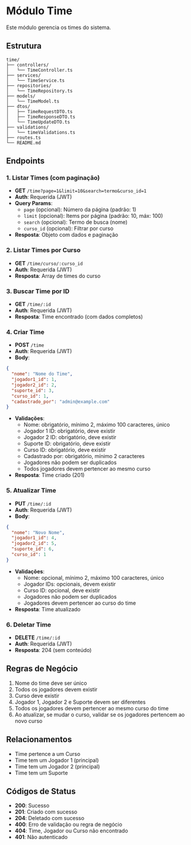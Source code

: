# Módulo Time

Este módulo gerencia os times do sistema.

## Estrutura

```
time/
├── controllers/
│   └── TimeController.ts
├── services/
│   └── TimeService.ts
├── repositories/
│   └── TimeRepository.ts
├── models/
│   └── TimeModel.ts
├── dtos/
│   ├── TimeRequestDTO.ts
│   ├── TimeResponseDTO.ts
│   └── TimeUpdateDTO.ts
├── validations/
│   └── timeValidations.ts
├── routes.ts
└── README.md
```

## Endpoints

### 1. Listar Times (com paginação)
- **GET** `/time?page=1&limit=10&search=termo&curso_id=1`
- **Auth**: Requerida (JWT)
- **Query Params**:
  - `page` (opcional): Número da página (padrão: 1)
  - `limit` (opcional): Items por página (padrão: 10, máx: 100)
  - `search` (opcional): Termo de busca (nome)
  - `curso_id` (opcional): Filtrar por curso
- **Resposta**: Objeto com dados e paginação

### 2. Listar Times por Curso
- **GET** `/time/curso/:curso_id`
- **Auth**: Requerida (JWT)
- **Resposta**: Array de times do curso

### 3. Buscar Time por ID
- **GET** `/time/:id`
- **Auth**: Requerida (JWT)
- **Resposta**: Time encontrado (com dados completos)

### 4. Criar Time
- **POST** `/time`
- **Auth**: Requerida (JWT)
- **Body**:
```json
{
  "nome": "Nome do Time",
  "jogador1_id": 1,
  "jogador2_id": 2,
  "suporte_id": 3,
  "curso_id": 1,
  "cadastrado_por": "admin@example.com"
}
```
- **Validações**:
  - Nome: obrigatório, mínimo 2, máximo 100 caracteres, único
  - Jogador 1 ID: obrigatório, deve existir
  - Jogador 2 ID: obrigatório, deve existir
  - Suporte ID: obrigatório, deve existir
  - Curso ID: obrigatório, deve existir
  - Cadastrado por: obrigatório, mínimo 2 caracteres
  - Jogadores não podem ser duplicados
  - Todos jogadores devem pertencer ao mesmo curso
- **Resposta**: Time criado (201)

### 5. Atualizar Time
- **PUT** `/time/:id`
- **Auth**: Requerida (JWT)
- **Body**:
```json
{
  "nome": "Novo Nome",
  "jogador1_id": 4,
  "jogador2_id": 5,
  "suporte_id": 6,
  "curso_id": 1
}
```
- **Validações**:
  - Nome: opcional, mínimo 2, máximo 100 caracteres, único
  - Jogador IDs: opcionais, devem existir
  - Curso ID: opcional, deve existir
  - Jogadores não podem ser duplicados
  - Jogadores devem pertencer ao curso do time
- **Resposta**: Time atualizado

### 6. Deletar Time
- **DELETE** `/time/:id`
- **Auth**: Requerida (JWT)
- **Resposta**: 204 (sem conteúdo)

## Regras de Negócio

1. Nome do time deve ser único
2. Todos os jogadores devem existir
3. Curso deve existir
4. Jogador 1, Jogador 2 e Suporte devem ser diferentes
5. Todos os jogadores devem pertencer ao mesmo curso do time
6. Ao atualizar, se mudar o curso, validar se os jogadores pertencem ao novo curso

## Relacionamentos

- Time pertence a um Curso
- Time tem um Jogador 1 (principal)
- Time tem um Jogador 2 (principal)
- Time tem um Suporte

## Códigos de Status

- **200**: Sucesso
- **201**: Criado com sucesso
- **204**: Deletado com sucesso
- **400**: Erro de validação ou regra de negócio
- **404**: Time, Jogador ou Curso não encontrado
- **401**: Não autenticado

